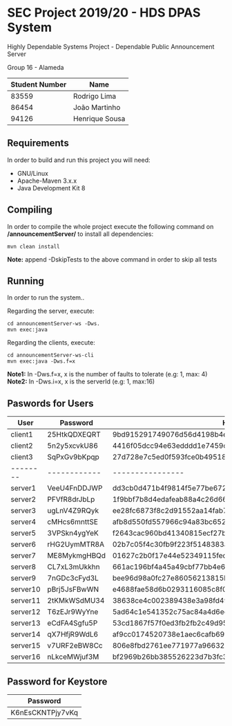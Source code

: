 # SEC Project 2019/20 - HDS DPAS System 

Highly Dependable Systems Project - Dependable Public Announcement Server

Group 16 - Alameda

Student Number | Name
------------- | -------------
83559 | Rodrigo Lima
86454 | João Martinho
94126 | Henrique Sousa

## Requirements
In order to build and run this project you will need:
* GNU/Linux
* Apache-Maven 3.x.x 
* Java Development Kit 8

## Compiling
In order to compile the whole project execute the following command on **/announcementServer/** to install all dependencies:

    mvn clean install
    
**Note:** append -DskipTests to the above command in order to skip all tests 

## Running
In order to run the system..
    
Regarding the server, execute:

    cd announcementServer-ws -Dws.
    mvn exec:java
    
Regarding the clients, execute:

    cd announcementServer-ws-cli
    mvn exec:java -Dws.f=x
    
**Note1:** In -Dws.f=x, x is the number of faults to tolerate (e.g: 1, max: 4)
**Note2:** In -Dws.i=x, x is the serverId (e.g: 1, max:16)

## Paswords for Users

User | Password | Hash (SHA 256)
-------- | -------- | --------
client1 | 25HtkQDXEQRT | 9bd915291749076d56d4198b4ea35003249be5c88acebce51fcf559d52bde24e
client2 | 5n2y5xcvkU86 | 4416f05dcc94e63edddd1e7459caefc6eb3137932ea64d446a08b2301aaefac6
client3 | SqPxGv9bKpqp | 27d728e7c5ed0f593fce0b49518a9d470826cac65778c5b5d2e14e2302db7636
--------| ------------ | ----------------
server1  | VeeU4FnDDJWP | dd3cb0d471b4f9814f5e77be672cb7125b6a4e034c9c4641501869eef2e7ef71
server2  | PFVfR8drJbLp | 1f9bbf7b8d4edafeab88a4c26d660579be7c81bd2a8354155a3977927b4d2b1f
server3  | ugLnV4Z9RQyk | ee28fc6873f8c2d91552aa14fab764e0e904ff6319cc8678d55b925a4de5b927
server4  | cMHcs6mnttSE | afb8d550fd557966c94a83bc652c4dad6c304fc22c7ca4fe08f316c5348bdf53
server5  | 3VPSkn4ygYeK | f2643cac960bd41340815ecf27b8ab4c162e48b5437d36b07949d6e5baa4b58f
server6  | rHG2UymMTR8A | 02b7c05f4c30fb9f223f5148383a540a6322a98c1d7f854c5005e63d92f7c387
server7  | ME8MykmgHBQd | 01627c2b0f17e44e52349115fecef0a3df99babb662a27d6bdee9d111795fbd6
server8  | CL7xL3mUkkhn | 661ac196bf4a45a49cbf77bb4e6fa0e4cf5c16c2e6e279aec221ec2ed3383574
server9  | 7nGDc3cFyd3L | bee96d98a0fc27e86056213815bbb03fac31e0e4536501640b9c4902526f7758
server10 | pBrj5JsFBwWN | e4688fae58d6b0293116085c8f0b43045e91c394c28946e5cb67f2789135152a
server11 | 2tKMkWSdMU34 | 38638ce4c002389438e3a98fd498fa9c5085ad83d895cfd352e0bb9953dd4881
server12 | T6zEJr9WyYne | 5ad64c1e541352c75ac84a4d6ec3f13fe6115d697270d830f25f164c6a44e762
server13 | eCdFA4Sgfu5P | 53cd1867f57f0ed3fb2fb2c49d95977f74c356379358b51eddf79784338034b5
server14 | qX7HfjR9WdL6 | af9cc0174520738e1aec6cafb69f92733cbdb635d5497345299d0ab872f367ee
server15 | v7URF2eBW8Cc | 806e8fbd2761ee771977a96632d39b285de78e4dbf87113cee26d23eac48c4cb
server16 | nLkceMWjuf3M | bf2969b26bb385526223d7b3fc35c690f056e5b3feede478df85ef88b2ab68e7

## Password for Keystore

Password |
---------|
K6nEsCKNTPjy7vKq|
